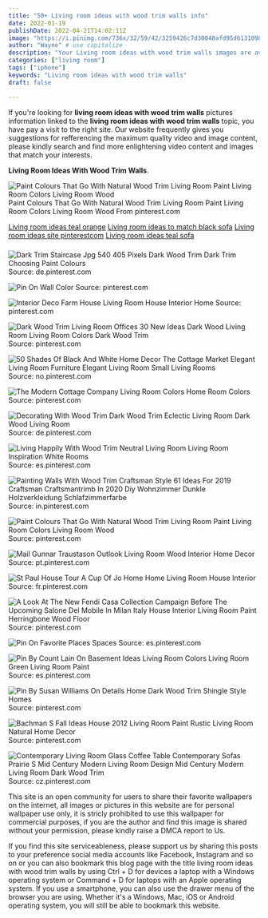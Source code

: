 ```yaml
---
title: "50+ Living room ideas with wood trim walls info"
date: 2022-01-19
publishDate: 2022-04-21T14:02:11Z
image: "https://i.pinimg.com/736x/32/59/42/3259426c7d30048afd95d6131098d769--contemporary-sofa-contemporary-living-rooms.jpg"
author: "Wayne" # use capitalize
description: "Your Living room ideas with wood trim walls images are available. Living room ideas with wood trim walls are a topic that is being searched for and liked by netizens today. You can Find and Download the Living room ideas with wood trim walls files here. Download all free images."
categories: ["living room"]
tags: ["iphone"]
keywords: "Living room ideas with wood trim walls"
draft: false

---
```


If you're looking for **living room ideas with wood trim walls** pictures information linked to the **living room ideas with wood trim walls** topic, you have pay a visit to the right  site.  Our website frequently  gives you  suggestions  for refferencing  the maximum  quality video and image  content, please kindly search and find more enlightening video content and images  that match your interests.

**Living Room Ideas With Wood Trim Walls**. 

![Paint Colours That Go With Natural Wood Trim Living Room Paint Living Room Colors Living Room Wood](https://i.pinimg.com/474x/ff/45/1b/ff451bf01c8171735fd0038a203f349c.jpg "Paint Colours That Go With Natural Wood Trim Living Room Paint Living Room Colors Living Room Wood")
Paint Colours That Go With Natural Wood Trim Living Room Paint Living Room Colors Living Room Wood From pinterest.com

[Living room ideas teal orange](/living-room-ideas-teal-orange/)
[Living room ideas to match black sofa](/living-room-ideas-to-match-black-sofa/)
[Living room ideas site pinterestcom](/living-room-ideas-site-pinterestcom/)
[Living room ideas teal sofa](/living-room-ideas-teal-sofa/)



### 

 


![Dark Trim Staircase Jpg 540 405 Pixels Dark Wood Trim Dark Trim Choosing Paint Colours](https://i.pinimg.com/564x/41/5f/fc/415ffcd49e99d0917117c04a600fe410--living-room-colors-bedroom-colors.jpg "Dark Trim Staircase Jpg 540 405 Pixels Dark Wood Trim Dark Trim Choosing Paint Colours")
Source: de.pinterest.com

 

![Pin On Wall Color](https://i.pinimg.com/736x/d0/f9/62/d0f962155259c04d03357cbdf947158b--stained-wood-trim-dark-wood-trim.jpg "Pin On Wall Color")
Source: pinterest.com

 

![Interior Deco Farm House Living Room House Interior Home](https://i.pinimg.com/originals/ed/8f/05/ed8f05391db8ec7df2be73c462f891e7.jpg "Interior Deco Farm House Living Room House Interior Home")
Source: pinterest.com

 

![Dark Wood Trim Living Room Offices 30 New Ideas Dark Wood Living Room Living Room Colors Dark Wood Trim](https://i.pinimg.com/474x/c8/a6/df/c8a6df45db7469c27f156f3ae0b5a434.jpg "Dark Wood Trim Living Room Offices 30 New Ideas Dark Wood Living Room Living Room Colors Dark Wood Trim")
Source: pinterest.com

 

![50 Shades Of Black And White Home Decor The Cottage Market Elegant Living Room Furniture Elegant Living Room Small Living Rooms](https://i.pinimg.com/736x/8e/47/fa/8e47fa639354da82c2c5a215b25556ed.jpg "50 Shades Of Black And White Home Decor The Cottage Market Elegant Living Room Furniture Elegant Living Room Small Living Rooms")
Source: no.pinterest.com

 

![The Modern Cottage Company Living Room Colors Home Room Colors](https://i.pinimg.com/originals/43/60/78/436078b997de2697ad9093660a30a642.jpg "The Modern Cottage Company Living Room Colors Home Room Colors")
Source: pinterest.com

 

![Decorating With Wood Trim Dark Wood Trim Eclectic Living Room Dark Wood Living Room](https://i.pinimg.com/originals/5b/04/0d/5b040d326e2131d6fabd047017762ebe.jpg "Decorating With Wood Trim Dark Wood Trim Eclectic Living Room Dark Wood Living Room")
Source: de.pinterest.com

 

![Living Happily With Wood Trim Neutral Living Room Living Room Inspiration White Rooms](https://i.pinimg.com/originals/be/8a/1a/be8a1ad375661ecec7a15a62b3ace2af.jpg "Living Happily With Wood Trim Neutral Living Room Living Room Inspiration White Rooms")
Source: es.pinterest.com

 

![Painting Walls With Wood Trim Craftsman Style 61 Ideas For 2019 Craftsman Craftsmantrimb In 2020 Diy Wohnzimmer Dunkle Holzverkleidung Schlafzimmerfarbe](https://i.pinimg.com/originals/7f/ee/6e/7fee6ee790e9a11894d4983998238035.png "Painting Walls With Wood Trim Craftsman Style 61 Ideas For 2019 Craftsman Craftsmantrimb In 2020 Diy Wohnzimmer Dunkle Holzverkleidung Schlafzimmerfarbe")
Source: in.pinterest.com

 

![Paint Colours That Go With Natural Wood Trim Living Room Paint Living Room Colors Living Room Wood](https://i.pinimg.com/474x/ff/45/1b/ff451bf01c8171735fd0038a203f349c.jpg "Paint Colours That Go With Natural Wood Trim Living Room Paint Living Room Colors Living Room Wood")
Source: pinterest.com

 

![Mail Gunnar Traustason Outlook Living Room Wood Interior Home Decor](https://i.pinimg.com/564x/f6/c6/3f/f6c63f7eb475a6517c240bd312daf31b.jpg "Mail Gunnar Traustason Outlook Living Room Wood Interior Home Decor")
Source: pt.pinterest.com

 

![St Paul House Tour A Cup Of Jo Home Home Living Room House Interior](https://i.pinimg.com/originals/44/a6/b0/44a6b08fb9e7f64ee2f53ed1cbceb4d5.jpg "St Paul House Tour A Cup Of Jo Home Home Living Room House Interior")
Source: fr.pinterest.com

 

![A Look At The New Fendi Casa Collection Campaign Before The Upcoming Salone Del Mobile In Milan Italy House Interior Living Room Paint Herringbone Wood Floor](https://i.pinimg.com/originals/55/85/cc/5585ccae329ac9d15bdee5a3e3d8f61a.jpg "A Look At The New Fendi Casa Collection Campaign Before The Upcoming Salone Del Mobile In Milan Italy House Interior Living Room Paint Herringbone Wood Floor")
Source: pinterest.com

 

![Pin On Favorite Places Spaces](https://i.pinimg.com/originals/47/51/8d/47518d5aad06d74671cd67b195d9e28b.jpg "Pin On Favorite Places Spaces")
Source: es.pinterest.com

 

![Pin By Count Lain On Basement Ideas Living Room Colors Living Room Green Living Room Paint](https://i.pinimg.com/originals/43/59/e2/4359e2e450bd7b2a001450c1cf59b0e5.jpg "Pin By Count Lain On Basement Ideas Living Room Colors Living Room Green Living Room Paint")
Source: es.pinterest.com

 

![Pin By Susan Williams On Details Home Dark Wood Trim Shingle Style Homes](https://i.pinimg.com/originals/fc/d4/b9/fcd4b93eaa137cbe7881dde4a3525157.jpg "Pin By Susan Williams On Details Home Dark Wood Trim Shingle Style Homes")
Source: pinterest.com

 

![Bachman S Fall Ideas House 2012 Living Room Paint Rustic Living Room Natural Home Decor](https://i.pinimg.com/originals/a2/66/bf/a266bf802595adac0a80b4cb10bde298.jpg "Bachman S Fall Ideas House 2012 Living Room Paint Rustic Living Room Natural Home Decor")
Source: pinterest.com

 

![Contemporary Living Room Glass Coffee Table Contemporary Sofas Prairie S Mid Century Modern Living Room Design Mid Century Modern Living Room Dark Wood Trim](https://i.pinimg.com/736x/32/59/42/3259426c7d30048afd95d6131098d769--contemporary-sofa-contemporary-living-rooms.jpg "Contemporary Living Room Glass Coffee Table Contemporary Sofas Prairie S Mid Century Modern Living Room Design Mid Century Modern Living Room Dark Wood Trim")
Source: cz.pinterest.com

 

This site is an open community for users to share their favorite wallpapers on the internet, all images or pictures in this website are for personal wallpaper use only, it is stricly prohibited to use this wallpaper for commercial purposes, if you are the author and find this image is shared without your permission, please kindly raise a DMCA report to Us.

If you find this site serviceableness, please support us by sharing this posts to your preference social media accounts like Facebook, Instagram and so on or you can also bookmark this blog page with the title living room ideas with wood trim walls by using Ctrl + D for devices a laptop with a Windows operating system or Command + D for laptops with an Apple operating system. If you use a smartphone, you can also use the drawer menu of the browser you are using. Whether it's a Windows, Mac, iOS or Android operating system, you will still be able to bookmark this website.
